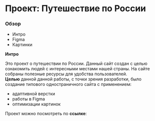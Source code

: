 # Проект: Путешествие по России

### Обзор
* Интро
* Figma
* Картинки

**Интро**

Это проект о путешествии по России.
Данный сайт создан с целью ознакомить людей с интересными местами нашей страны. На сайте собраны полезные ресурсы для удобства пользователей.   
**Целью** данной данной работы, с точки зрения разработки, было создание типового одностраничного сайта с применением:

* адаптивной верстки
* работы в Figma
* оптимизации картинок

Проект можно посмотреть по **ссылке**: 
